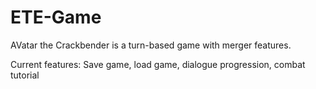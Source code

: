 # ETE-Game
AVatar the Crackbender is a turn-based game with merger features.

Current features:
Save game, load game, dialogue progression, combat tutorial
